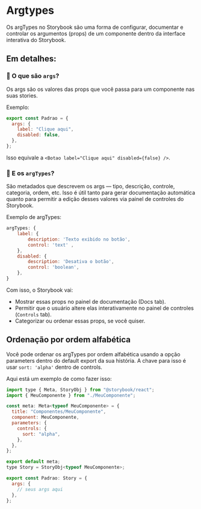 # Argtypes

Os argTypes no Storybook são uma forma de configurar, documentar e controlar os argumentos (props) de um componente dentro da interface interativa do Storybook.

## Em detalhes:

### 📌 O que são `args`?

Os args são os valores das props que você passa para um componente nas suas stories.

Exemplo:

```javascript
export const Padrao = {
  args: {
    label: "Clique aqui",
    disabled: false,
  },
};
```

Isso equivale a `<Botao label="Clique aqui" disabled={false} />`.

### 🧠 E os `argTypes`?

São metadados que descrevem os args — tipo, descrição, controle, categoria, ordem, etc. Isso é útil tanto para gerar documentação automática quanto para permitir a edição desses valores via painel de controles do Storybook.

Exemplo de argTypes:

```javascript
argTypes: {
    label: {
        description: 'Texto exibido no botão',
        control: 'text' ,
    },
    disabled: {
        description: 'Desativa o botão',
        control: 'boolean',
    },
}
```

Com isso, o Storybook vai:

- Mostrar essas props no painel de documentação (Docs tab).
- Permitir que o usuário altere elas interativamente no painel de controles (`Controls` tab).
- Categorizar ou ordenar essas props, se você quiser.

## Ordenação por ordem alfabética

Você pode ordenar os argTypes por ordem alfabética usando a opção parameters dentro do default export da sua história. A chave para isso é usar `sort: 'alpha'` dentro de controls.

Aqui está um exemplo de como fazer isso:

```javascript
import type { Meta, StoryObj } from "@storybook/react";
import { MeuComponente } from "./MeuComponente";

const meta: Meta<typeof MeuComponente> = {
  title: "Componentes/MeuComponente",
  component: MeuComponente,
  parameters: {
    controls: {
      sort: "alpha",
    },
  },
};

export default meta;
type Story = StoryObj<typeof MeuComponente>;

export const Padrao: Story = {
  args: {
    // seus args aqui
  },
};
```
